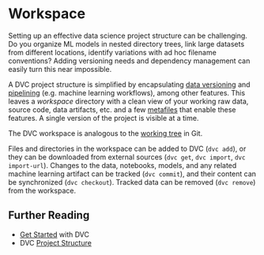 # Workspace

Setting up an effective data science project structure can be challenging. Do
you organize ML models in nested directory trees, link large datasets from
different locations, identify variations with ad hoc filename conventions?
Adding versioning needs and dependency management can easily turn this near
impossible.

A <abbr>DVC project</abbr> structure is simplified by encapsulating [data
versioning] and [pipelining] (e.g. machine learning workflows), among other
features. This leaves a _workspace_ directory with a clean view of your working
raw data, source code, data artifacts, etc. and a few
[metafiles](/doc/user-guide/project-structure) that enable these features. A
single version of the project is visible at a time.

[data versioning]: /doc/start/data-management/data-versioning
[pipelining]: /doc/start/data-pipelines/building-pipelines

<admon type="info">

The DVC workspace is analogous to the [working tree] in Git.

[working tree]: https://git-scm.com/docs/gitglossary#def_working_tree

</admon>

Files and directories in the workspace can be added to DVC (`dvc add`), or they
can be downloaded from external sources (`dvc get`, `dvc import`,
`dvc import-url`). Changes to the data, notebooks, models, and any related
machine learning artifact can be tracked (`dvc commit`), and their content can
be synchronized (`dvc checkout`). Tracked data can be removed (`dvc remove`)
from the workspace.

## Further Reading

- [Get Started](/doc/start) with DVC
- DVC [Project Structure](/doc/user-guide/project-structure)
